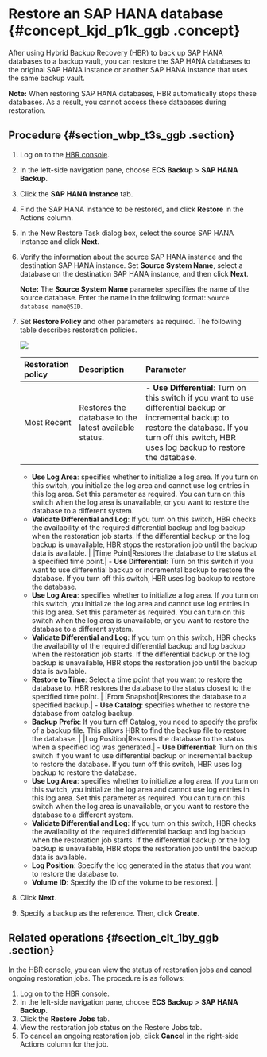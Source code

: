# Restore an SAP HANA database {#concept_kjd_p1k_ggb .concept}

After using Hybrid Backup Recovery \(HBR\) to back up SAP HANA databases to a backup vault, you can restore the SAP HANA databases to the original SAP HANA instance or another SAP HANA instance that uses the same backup vault.

**Note:** When restoring SAP HANA databases, HBR automatically stops these databases. As a result, you cannot access these databases during restoration.

## Procedure {#section_wbp_t3s_ggb .section}

1.  Log on to the [HBR console](https://hbr.console.aliyun.com).
2.  In the left-side navigation pane, choose **ECS Backup** \> **SAP HANA Backup**.
3.  Click the **SAP HANA Instance** tab.
4.  Find the SAP HANA instance to be restored, and click **Restore** in the Actions column.
5.  In the New Restore Task dialog box, select the source SAP HANA instance and click **Next**.
6.  Verify the information about the source SAP HANA instance and the destination SAP HANA instance. Set **Source System Name**, select a database on the destination SAP HANA instance, and then click **Next**.

    **Note:** The **Source System Name** parameter specifies the name of the source database. Enter the name in the following format: `Source database name@SID`.

7.  Set **Restore Policy** and other parameters as required. The following table describes restoration policies.

    ![](http://static-aliyun-doc.oss-cn-hangzhou.aliyuncs.com/assets/img/83256/156818810760278_en-US.jpg)

    |Restoration policy|Description|Parameter|
    |:-----------------|:----------|:--------|
    |Most Recent|Restores the database to the latest available status.|     -   **Use Differential**: Turn on this switch if you want to use differential backup or incremental backup to restore the database. If you turn off this switch, HBR uses log backup to restore the database.
    -   **Use Log Area**: specifies whether to initialize a log area. If you turn on this switch, you initialize the log area and cannot use log entries in this log area. Set this parameter as required. You can turn on this switch when the log area is unavailable, or you want to restore the database to a different system.
    -   **Validate Differential and Log**: If you turn on this switch, HBR checks the availability of the required differential backup and log backup when the restoration job starts. If the differential backup or the log backup is unavailable, HBR stops the restoration job until the backup data is available.
 |
    |Time Point|Restores the database to the status at a specified time point.|     -   **Use Differential**: Turn on this switch if you want to use differential backup or incremental backup to restore the database. If you turn off this switch, HBR uses log backup to restore the database.
    -   **Use Log Area**: specifies whether to initialize a log area. If you turn on this switch, you initialize the log area and cannot use log entries in this log area. Set this parameter as required. You can turn on this switch when the log area is unavailable, or you want to restore the database to a different system.
    -   **Validate Differential and Log**: If you turn on this switch, HBR checks the availability of the required differential backup and log backup when the restoration job starts. If the differential backup or the log backup is unavailable, HBR stops the restoration job until the backup data is available.
    -   **Restore to Time**: Select a time point that you want to restore the database to. HBR restores the database to the status closest to the specified time point.
 |
    |From Snapshot|Restores the database to a specified backup.|     -   **Use Catalog**: specifies whether to restore the database from catalog backup.
    -   **Backup Prefix**: If you turn off Catalog, you need to specify the prefix of a backup file. This allows HBR to find the backup file to restore the database.
 |
    |Log Position|Restores the database to the status when a specified log was generated.|     -   **Use Differential**: Turn on this switch if you want to use differential backup or incremental backup to restore the database. If you turn off this switch, HBR uses log backup to restore the database.
    -   **Use Log Area**: specifies whether to initialize a log area. If you turn on this switch, you initialize the log area and cannot use log entries in this log area. Set this parameter as required. You can turn on this switch when the log area is unavailable, or you want to restore the database to a different system.
    -   **Validate Differential and Log**: If you turn on this switch, HBR checks the availability of the required differential backup and log backup when the restoration job starts. If the differential backup or the log backup is unavailable, HBR stops the restoration job until the backup data is available.
    -   **Log Position**: Specify the log generated in the status that you want to restore the database to.
    -   **Volume ID**: Specify the ID of the volume to be restored.
 |

8.  Click **Next**.
9.  Specify a backup as the reference. Then, click **Create**.

## Related operations {#section_clt_1by_ggb .section}

In the HBR console, you can view the status of restoration jobs and cancel ongoing restoration jobs. The procedure is as follows:

1.  Log on to the [HBR console](https://hbr.console.aliyun.com).
2.  In the left-side navigation pane, choose **ECS Backup** \> **SAP HANA Backup**.
3.  Click the **Restore Jobs** tab.
4.  View the restoration job status on the Restore Jobs tab.
5.  To cancel an ongoing restoration job, click **Cancel** in the right-side Actions column for the job.

